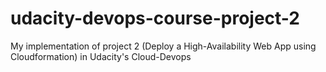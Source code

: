 # udacity-devops-course-project-2
My implementation of project 2 (Deploy a High-Availability Web App using Cloudformation) in Udacity's Cloud-Devops
